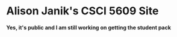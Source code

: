 # Alison Janik's CSCI 5609 Site

**Yes, it's public and I am still working on getting the student pack**
